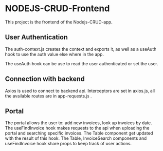 # NODEJS-CRUD-Frontend

This project is the frontend of the Nodejs-CRUD-app.

## User Authentication

The auth-context.js creates the context and exports it, as well as a useAuth hook to use the auth value else where in the app.

The useAuth hook can be use to read the user authenticated or set the user.

## Connection with backend

Axios is used to connect to backend api. Interceptors are set in axios.js, all the available routes are in app-requests.js .

## Portal

The portal allows the user to: add new invoices, look up invoices by date.
The useFindInvoice hook makes requests to the api when uploading the portal and searching specific invoices. The Table component get updated with the result of this hook.
The Table, InvoiceSearch components and useFindInvoice hook share props to keep track of user actions.